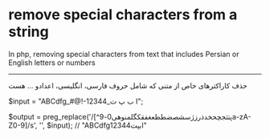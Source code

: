 # remove special characters from a string
In php, removing special characters from text that includes Persian or English letters or numbers
************************
حذف کاراکترهای خاص از متنی که شامل حروف فارسی، انگلیسی، اعدادو ... هست

 $input = "ABCdfg_#@!-ا ب پ ت_12344";
 
 $output = preg_replace('/[^پتثجچحخدذرزژسشصضطظعغفقکگلمنوهی0-9a-zA-Z0-9]/s', '', $input); // "ABCdfgابپت12344"

